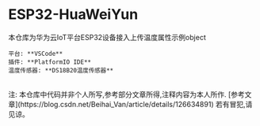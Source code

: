 # ESP32-HuaWeiYun
本仓库为华为云IoT平台ESP32设备接入上传温度属性示例object   
~~~
平台: **VSCode**   
插件: **PlatformIO IDE**   
温度传感器: **DS18B20温度传感器**   
~~~
<br />
注: 本仓库中代码并非个人所写,参考部分文章所得,注释内容为本人所作.  
[参考文章](https://blog.csdn.net/Beihai_Van/article/details/126634891)  
若有冒犯,请见谅。 

